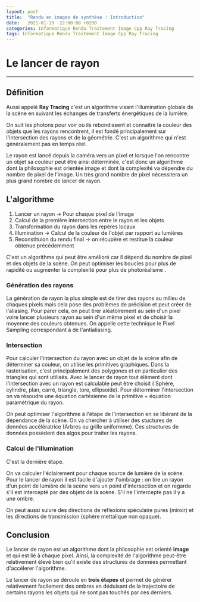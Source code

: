 ```yaml
---
layout: post
title:  "Rendu en images de synthèse : Introduction"
date:   2021-01-19  22:00:08 +0200
categories: Informatique Rendu Traitement Image Cpp Ray Tracing
tags: Informatique Rendu Traitement Image Cpp Ray Tracing
---
```

# Le lancer de rayon
--------------

## Définition 

Aussi appelé **Ray Tracing** c'est un algorithme visant l'illumination globale de la scène en suivant les échanges de transferts énergétiques de la lumière. 

On suit les photons pour voir où ils rebondissent et connaître la couleur des objets que les rayons rencontrent, il est fondé principalement sur l'intersection des rayons et de la géométrie. C'est un algorithme qui n'est généralement pas en temps réel. 

Le rayon est lancé depuis la caméra vers un pixel et lorsque l'on rencontre un objet sa couleur peut être ainsi déterminée, c'est donc un algorithme dont la philosophie est orientée image et dont la complexité va dépendre du nombre de pixel de l'image. Un très grand nombre de pixel nécessitera un plus grand nombre de lancer de rayon.

## L'algorithme

1) Lancer un rayon -> Pour chaque pixel de l'image
2) Calcul de la première intersection entre le rayon et les objets
3) Transformation du rayon dans les repères locaux
4) Illumination    -> Calcul de la couleur de l'objet par rapport au lumières
5) Reconstituion du rendu final -> on récupère et restitue la couleur obtenue précédemment

C'est un algorithme qui peut être amélioré car il dépend du nombre de pixel et des objets de la scène. On peut optimiser les boucles pour plus de rapidité ou augmenter la complexité pour plus de photoréalisme .

### Génération des rayons

La génération de rayon la plus simple est de tirer des rayons au milieu de chaques pixels mais cela pose des problèmes de précision et peut créer de l'aliasing.
Pour parer cela, on peut tirer aléatoirement au sein d'un pixel voire lancer plusieurs rayon au sein d'un même pixel et de choisir la moyenne des couleurs obtenues. On appelle cette technique le Pixel Sampling correspondant à de l'antialiasing.

### Intersection
Pour calculer l'intersection du rayon avec un objet de la scène afin de déterminer sa couleur, on utilise les primitives graphiques.
Dans la rasterisation, c'est principalement des polygones et en particulier des triangles qui sont utilisés. Avec le lancer de rayon tout élèment dont l'intersection avec un rayon est calculable peut être choisit ( Sphère, cylindre, plan, carré, triangle, tore, ellipsoïde).
Pour déterminer l'intersection on va résoudre une équation cartésienne de la primitive + équation paramètrique du rayon.

On peut optimiser l'algorithme à l'étape de l'intersection en se libérant de la dépendance de la scène.
On va chercher à utiliser des stuctures de données accélératrice (Arbres ou grille uniformme).
Ces structures de données possèdent des algos pour traiter les rayons. 

### Calcul de l'illumination 

C'est la dernière étape. 

On va calculer l'éclairement pour chaque source de lumière de la scène.
Pour le lancer de rayon il est facile d'ajouter l'ombrage : on tire un rayon d'un point de lumière de la scène vers un point d'intersection et on regarde s'il est intercepté par des objets de la scène. S'il ne l'intercepte pas il y a une ombre.

On peut aussi suivre des directions de reflexions spéculaire pures (miroir) et les directions de transmission (sphère mettalique non opaque).

## Conclusion

Le lancer de rayon est un algorithme dont la philosophie est orienté **image** et qui est lié à chaque pixel. Ainsi, la complexité de l'algorithme peut-être relativement élevé bien qu'il existe des structures de données permettant d'accélerer l'algorithme. 

Le lancer de rayon se déroule en **trois étapes** et permet de générer relativement facilement des ombres en déduisant de la trajectoire de certains rayons les objets qui ne sont pas touchés par ces derniers.
